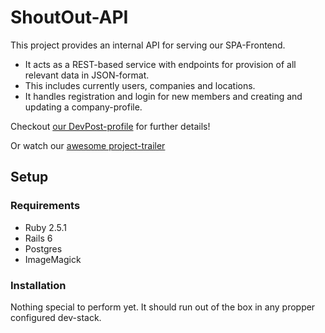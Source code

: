 # ShoutOut-API

This project provides an internal API for serving our SPA-Frontend.
- It acts as a REST-based service with endpoints for provision of all relevant data in JSON-format.
- This includes currently users, companies and locations.
- It handles registration and login for new members and creating and updating a company-profile.

Checkout [our DevPost-profile](https://devpost.com/software/0016_lokale-unternehmen_savethekiez-wrey3j) for further details!

Or watch our [awesome project-trailer](https://www.youtube.com/watch?v=WgSPyhn-6Gg&feature=youtu.be)


## Setup

### Requirements
* Ruby 2.5.1
* Rails 6
* Postgres
* ImageMagick

### Installation
Nothing special to perform yet. It should run out of the box in any propper configured dev-stack.
